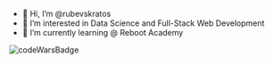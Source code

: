 - 👋 Hi, I’m @rubevskratos
- 👀 I’m interested in Data Science and Full-Stack Web Development
- 🌱 I’m currently learning @ Reboot Academy

<img src="https://www.codewars.com/users/rubevskratos/badges/micro" alt="codeWarsBadge" href="https://www.codewars.com/users/rubevskratos" />
<!---
rubevskratos/rubevskratos is a ✨ special ✨ repository because its `README.md` (this file) appears on your GitHub profile.
You can click the Preview link to take a look at your changes.
--->

